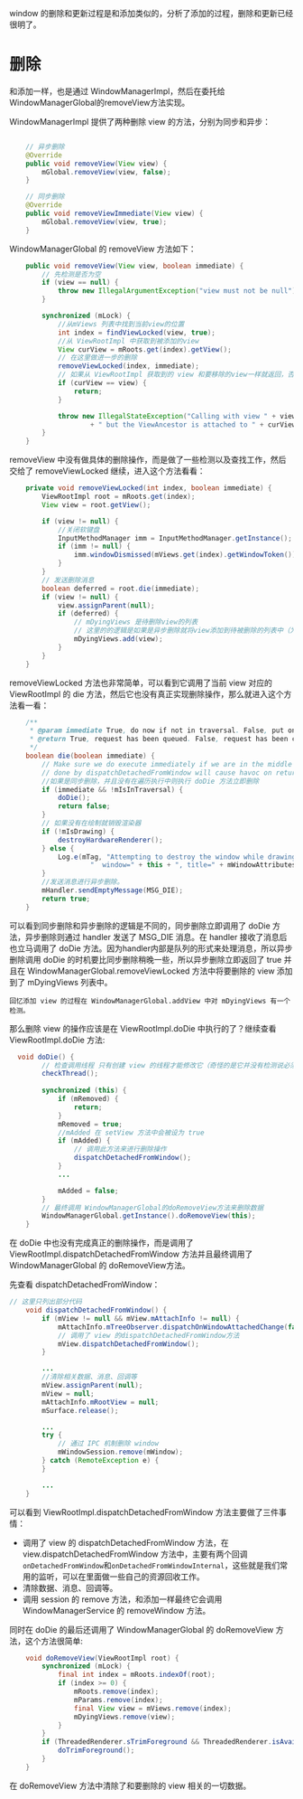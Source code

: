 window 的删除和更新过程是和添加类似的，分析了添加的过程，删除和更新已经很明了。

# 删除

和添加一样，也是通过 WindowManagerImpl，然后在委托给 WindowManagerGlobal的removeView方法实现。

WindowManagerImpl 提供了两种删除 view 的方法，分别为同步和异步：

```java

    // 异步删除
    @Override
    public void removeView(View view) {
        mGlobal.removeView(view, false);
    }

    // 同步删除
    @Override
    public void removeViewImmediate(View view) {
        mGlobal.removeView(view, true);
    }
```

WindowManagerGlobal 的 removeView 方法如下：

```java
    public void removeView(View view, boolean immediate) {
		// 先检测是否为空
        if (view == null) {
            throw new IllegalArgumentException("view must not be null");
        }

        synchronized (mLock) {
			//从mViews 列表中找到当前view的位置
            int index = findViewLocked(view, true);
			//从 ViewRootImpl 中获取到被添加的view
            View curView = mRoots.get(index).getView();
            // 在这里做进一步的删除
            removeViewLocked(index, immediate);
            // 如果从 ViewRootImpl 获取到的 view 和要移除的view一样就返回，否则抛出异常
            if (curView == view) {
                return;
            }

            throw new IllegalStateException("Calling with view " + view
                    + " but the ViewAncestor is attached to " + curView);
        }
    }
```
removeView 中没有做具体的删除操作，而是做了一些检测以及查找工作，然后交给了 removeViewLocked 继续，进入这个方法看看：

```java
    private void removeViewLocked(int index, boolean immediate) {
        ViewRootImpl root = mRoots.get(index);
        View view = root.getView();

        if (view != null) {
            //关闭软键盘
            InputMethodManager imm = InputMethodManager.getInstance();
            if (imm != null) {
                imm.windowDismissed(mViews.get(index).getWindowToken());
            }
        }
        // 发送删除消息
        boolean deferred = root.die(immediate);
        if (view != null) {
            view.assignParent(null);
            if (deferred) {
                // mDyingViews 是待删除view的列表
                // 这里的的逻辑是如果是异步删除就将view添加到待被删除的列表中（为什么是这样继续向下看 die 方法）
                mDyingViews.add(view);
            }
        }
    }
```
removeViewLocked 方法也非常简单，可以看到它调用了当前 view 对应的 ViewRootImpl 的 die 方法，然后它也没有真正实现删除操作，那么就进入这个方法看一看：

```java
    /**
     * @param immediate True, do now if not in traversal. False, put on queue and do later.
     * @return True, request has been queued. False, request has been completed.
     */
    boolean die(boolean immediate) {
        // Make sure we do execute immediately if we are in the middle of a traversal or the damage
        // done by dispatchDetachedFromWindow will cause havoc on return.
        //如果是同步删除，并且没有在遍历执行中则执行 doDie 方法立即删除
        if (immediate && !mIsInTraversal) {
            doDie();
            return false;
        }
        // 如果没有在绘制就销毁渲染器
        if (!mIsDrawing) {
            destroyHardwareRenderer();
        } else {
            Log.e(mTag, "Attempting to destroy the window while drawing!\n" +
                    "  window=" + this + ", title=" + mWindowAttributes.getTitle());
        }
        //发送消息进行异步删除。
        mHandler.sendEmptyMessage(MSG_DIE);
        return true;
    }
```

可以看到同步删除和异步删除的逻辑是不同的，同步删除立即调用了 doDie 方法，异步删除则通过 handler 发送了 MSG_DIE 消息。在 handler 接收了消息后也立马调用了 doDie 方法。因为handler内部是队列的形式来处理消息，所以异步删除调用 doDie 的时机要比同步删除稍晚一些，所以异步删除立即返回了 true 并且在 WindowManagerGlobal.removeViewLocked 方法中将要删除的 view 添加到了 mDyingViews 列表中。

    回忆添加 view 的过程在 WindowManagerGlobal.addView 中对 mDyingViews 有一个检测。

那么删除 view 的操作应该是在 ViewRootImpl.doDie 中执行的了？继续查看 ViewRootImpl.doDie 方法:

```java
  void doDie() {
        // 检查调用线程 只有创建 view 的线程才能修改它（奇怪的是它并没有检测说必须要在主线程？）
        checkThread();
        
        synchronized (this) {
            if (mRemoved) {
                return;
            }
            mRemoved = true;
            //mAdded 在 setView 方法中会被设为 true
            if (mAdded) {
                // 调用此方法来进行删除操作
                dispatchDetachedFromWindow();
            }
            ...

            mAdded = false;
        }
        // 最终调用 WindowManagerGlobal的doRemoveView方法来删除数据
        WindowManagerGlobal.getInstance().doRemoveView(this);
    }
```

在 doDie 中也没有完成真正的删除操作，而是调用了 ViewRootImpl.dispatchDetachedFromWindow 方法并且最终调用了 WindowManagerGlobal 的 doRemoveView方法。

先查看 dispatchDetachedFromWindow：

```java
// 这里只列出部分代码
    void dispatchDetachedFromWindow() {
        if (mView != null && mView.mAttachInfo != null) {
            mAttachInfo.mTreeObserver.dispatchOnWindowAttachedChange(false);
            // 调用了 view 的dispatchDetachedFromWindow方法
            mView.dispatchDetachedFromWindow();
        }

        ...
        //清除相关数据、消息、回调等
        mView.assignParent(null);
        mView = null;
        mAttachInfo.mRootView = null;
        mSurface.release();

        ...
        try {
            // 通过 IPC 机制删除 window
            mWindowSession.remove(mWindow);
        } catch (RemoteException e) {
        }

        ...
    }
```

可以看到 ViewRootImpl.dispatchDetachedFromWindow 方法主要做了三件事情：

- 调用了 view 的 dispatchDetachedFromWindow 方法，在 view.dispatchDetachedFromWindow 方法中，主要有两个回调 `onDetachedFromWindow`和`onDetachedFromWindowInternal`，这些就是我们常用的监听，可以在里面做一些自己的资源回收工作。
- 清除数据、消息、回调等。
- 调用 session 的 remove 方法，和添加一样最终它会调用 WindowManagerService 的 removeWindow 方法。

同时在 doDie 的最后还调用了  WindowManagerGlobal 的 doRemoveView 方法，这个方法很简单:

```java
    void doRemoveView(ViewRootImpl root) {
        synchronized (mLock) {
            final int index = mRoots.indexOf(root);
            if (index >= 0) {
                mRoots.remove(index);
                mParams.remove(index);
                final View view = mViews.remove(index);
                mDyingViews.remove(view);
            }
        }
        if (ThreadedRenderer.sTrimForeground && ThreadedRenderer.isAvailable()) {
            doTrimForeground();
        }
    }
```

在 doRemoveView 方法中清除了和要删除的 view 相关的一切数据。